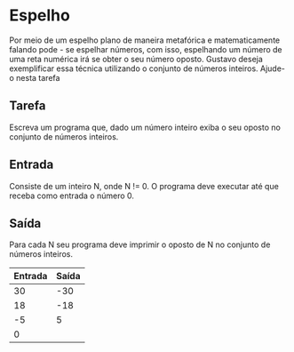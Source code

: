 # Espelho

Por meio de um espelho plano de maneira metafórica e matematicamente falando pode - se espelhar números, com isso, espelhando um número de uma reta numérica irá se obter o seu número oposto.
Gustavo deseja exemplificar essa técnica utilizando o conjunto de números inteiros. Ajude-o nesta tarefa

## Tarefa

Escreva um programa que, dado um número inteiro exiba o seu oposto no conjunto de números inteiros.

## Entrada

Consiste de um inteiro N, onde N != 0. O programa deve executar até que receba como entrada o número 0.

## Saída

Para cada N seu programa deve imprimir o oposto de N no conjunto de números inteiros.

| Entrada | Saída |
| ------- | ----- |
| 30      | -30   |
| 18      | -18   |
| -5      | 5     |
| 0       |       |

